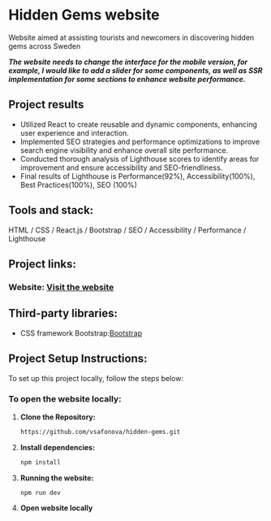 # Hidden Gems website

Website aimed at assisting tourists and newcomers in discovering hidden gems across Sweden

***The website needs to change the interface for the mobile version, for example, I would like to add a slider for some components, as well as SSR implementation for some sections to enhance website performance.***

## Project results
<ul>
  <li>Utilized React to create reusable and dynamic components, enhancing user experience and interaction.</li>
  <li>Implemented SEO strategies and performance optimizations to improve search engine visibility and enhance overall site performance.</li>
  <li>Conducted thorough analysis of Lighthouse scores to identify areas for improvement and ensure accessibility and SEO-friendliness.</li>
  <li>Final results of Lighthouse is Performance(92%), Accessibility(100%), Best Practices(100%), SEO (100%)</li>
</ul>

## Tools and stack:
HTML / CSS / React.js / Bootstrap / SEO / Accessibility / Performance / Lighthouse

## Project links:
### Website: [Visit the website](https://hidden-gems-swe.netlify.app/)

## Third-party libraries:
* CSS framework Bootstrap:[Bootstrap](https://getbootstrap.com/)

## Project Setup Instructions:
To set up this project locally, follow the steps below:

### To open the website locally:

1. **Clone the Repository:**

    ```bash
    https://github.com/vsafonova/hidden-gems.git
    ```

2. **Install dependencies:**

    ```bash
    npm install
    ```
3. **Running the website:**

    ```bash
    npm run dev
    ```    

4. **Open website locally**
